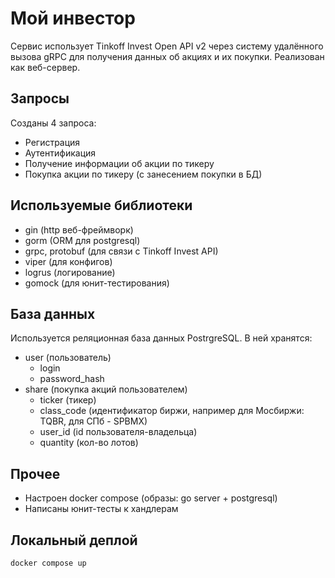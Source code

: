 # Мой инвестор
Сервис использует Tinkoff Invest Open API v2 через систему удалённого вызова gRPC для получения данных об акциях и их покупки.
Реализован как веб-сервер.

## Запросы
Созданы 4 запроса:
- Регистрация
- Аутентификация
- Получение информации об акции по тикеру
- Покупка акции по тикеру (с занесением покупки в БД)

## Используемые библиотеки
- gin (http веб-фреймворк)
- gorm (ORM для postgresql)
- grpc, protobuf (для связи с Tinkoff Invest API)
- viper (для конфигов)
- logrus (логирование)
- gomock (для юнит-тестирования)

## База данных
Используется реляционная база данных PostrgreSQL.
В ней хранятся:
- user (пользователь)
    - login
    - password_hash
- share (покупка акций пользователем)
    - ticker (тикер)
    - class_code (идентификатор биржи, например для Мосбиржи: TQBR, для СПб - SPBMX)
    - user_id (id пользователя-владельца)
    - quantity (кол-во лотов)

## Прочее
- Настроен docker compose (образы: go server + postgresql)
- Написаны юнит-тесты к хандлерам


## Локальный деплой
`docker compose up`
